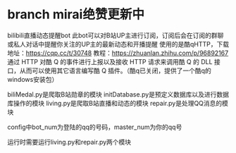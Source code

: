 # branch mirai绝赞更新中
bilibili直播动态提醒bot 此bot可以对B站UP主进行订阅，订阅后会在订阅的群聊或私人对话中提醒你关注的UP主的最新动态和开播提醒 使用的是酷qHTTP，下载地址：https://cqp.cc/t/30748 教程：https://zhuanlan.zhihu.com/p/96892167 通过 HTTP 对酷 Q 的事件进行上报以及接收 HTTP 请求来调用酷 Q 的 DLL 接口，从而可以使用其它语言编写酷 Q 插件。（酷q已关闭，提供了一个酷q的windows安装包）

biliMedal.py是爬取B站勋章的模块 initDatabase.py是预定义数据库以及进行数据库操作的模块 living.py是爬取B站直播和动态的模块 repair.py是处理QQ消息的模块

config中bot_num为登陆的qq的号码，master_num为你的qq号

运行时需要运行living.py和repair.py两个模块